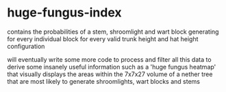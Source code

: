 # huge-fungus-index
contains the probabilities of a stem, shroomlight and wart block generating for every individual block for every valid trunk height and hat height configuration

will eventually write some more code to process and filter all this data to derive some insanely useful information such as a 'huge fungus heatmap' that visually displays the areas within the 7x7x27 volume of a nether tree that are most likely to generate shroomlights, wart blocks and stems
